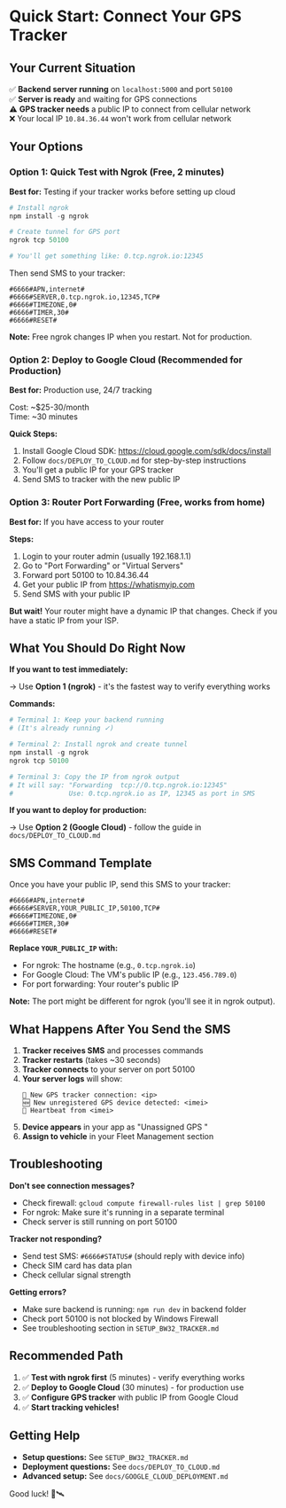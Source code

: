 # Quick Start: Connect Your GPS Tracker

## Your Current Situation

✅ **Backend server running** on `localhost:5000` and port `50100`  
✅ **Server is ready** and waiting for GPS connections  
⚠️ **GPS tracker needs** a public IP to connect from cellular network  
❌ Your local IP `10.84.36.44` won't work from cellular network

## Your Options

### Option 1: Quick Test with Ngrok (Free, 2 minutes)

**Best for:** Testing if your tracker works before setting up cloud

```powershell
# Install ngrok
npm install -g ngrok

# Create tunnel for GPS port
ngrok tcp 50100

# You'll get something like: 0.tcp.ngrok.io:12345
```

Then send SMS to your tracker:
```
#6666#APN,internet#
#6666#SERVER,0.tcp.ngrok.io,12345,TCP#
#6666#TIMEZONE,0#
#6666#TIMER,30#
#6666#RESET#
```

**Note:** Free ngrok changes IP when you restart. Not for production.

### Option 2: Deploy to Google Cloud (Recommended for Production)

**Best for:** Production use, 24/7 tracking

Cost: ~$25-30/month  
Time: ~30 minutes

**Quick Steps:**

1. Install Google Cloud SDK: https://cloud.google.com/sdk/docs/install
2. Follow `docs/DEPLOY_TO_CLOUD.md` for step-by-step instructions
3. You'll get a public IP for your GPS tracker
4. Send SMS to tracker with the new public IP

### Option 3: Router Port Forwarding (Free, works from home)

**Best for:** If you have access to your router

**Steps:**

1. Login to your router admin (usually 192.168.1.1)
2. Go to "Port Forwarding" or "Virtual Servers"
3. Forward port 50100 to 10.84.36.44
4. Get your public IP from https://whatismyip.com
5. Send SMS with your public IP

**But wait!** Your router might have a dynamic IP that changes. Check if you have a static IP from your ISP.

## What You Should Do Right Now

**If you want to test immediately:**

→ Use **Option 1 (ngrok)** - it's the fastest way to verify everything works

**Commands:**
```powershell
# Terminal 1: Keep your backend running
# (It's already running ✓)

# Terminal 2: Install ngrok and create tunnel
npm install -g ngrok
ngrok tcp 50100

# Terminal 3: Copy the IP from ngrok output
# It will say: "Forwarding  tcp://0.tcp.ngrok.io:12345"
#              Use: 0.tcp.ngrok.io as IP, 12345 as port in SMS
```

**If you want to deploy for production:**

→ Use **Option 2 (Google Cloud)** - follow the guide in `docs/DEPLOY_TO_CLOUD.md`

## SMS Command Template

Once you have your public IP, send this SMS to your tracker:

```
#6666#APN,internet#
#6666#SERVER,YOUR_PUBLIC_IP,50100,TCP#
#6666#TIMEZONE,0#
#6666#TIMER,30#
#6666#RESET#
```

**Replace `YOUR_PUBLIC_IP` with:**
- For ngrok: The hostname (e.g., `0.tcp.ngrok.io`)
- For Google Cloud: The VM's public IP (e.g., `123.456.789.0`)
- For port forwarding: Your router's public IP

**Note:** The port might be different for ngrok (you'll see it in ngrok output).

## What Happens After You Send the SMS

1. **Tracker receives SMS** and processes commands
2. **Tracker restarts** (takes ~30 seconds)
3. **Tracker connects** to your server on port 50100
4. **Your server logs** will show:
   ```
   🔌 New GPS tracker connection: <ip>
   🆕 New unregistered GPS device detected: <imei>
   💓 Heartbeat from <imei>
   ```
5. **Device appears** in your app as "Unassigned GPS <IMEI>"
6. **Assign to vehicle** in your Fleet Management section

## Troubleshooting

**Don't see connection messages?**
- Check firewall: `gcloud compute firewall-rules list | grep 50100`
- For ngrok: Make sure it's running in a separate terminal
- Check server is still running on port 50100

**Tracker not responding?**
- Send test SMS: `#6666#STATUS#` (should reply with device info)
- Check SIM card has data plan
- Check cellular signal strength

**Getting errors?**
- Make sure backend is running: `npm run dev` in backend folder
- Check port 50100 is not blocked by Windows Firewall
- See troubleshooting section in `SETUP_BW32_TRACKER.md`

## Recommended Path

1. ✅ **Test with ngrok first** (5 minutes) - verify everything works
2. ✅ **Deploy to Google Cloud** (30 minutes) - for production use
3. ✅ **Configure GPS tracker** with public IP from Google Cloud
4. ✅ **Start tracking vehicles!**

## Getting Help

- **Setup questions:** See `SETUP_BW32_TRACKER.md`
- **Deployment questions:** See `docs/DEPLOY_TO_CLOUD.md`
- **Advanced setup:** See `docs/GOOGLE_CLOUD_DEPLOYMENT.md`

Good luck! 🚗🛰️
